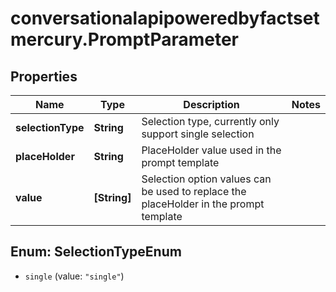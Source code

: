 # conversationalapipoweredbyfactsetmercury.PromptParameter

## Properties

Name | Type | Description | Notes
------------ | ------------- | ------------- | -------------
**selectionType** | **String** | Selection type, currently only support single selection | 
**placeHolder** | **String** | PlaceHolder value used in the prompt template | 
**value** | **[String]** | Selection option values can be used to replace the placeHolder in the prompt template | 



## Enum: SelectionTypeEnum


* `single` (value: `"single"`)




